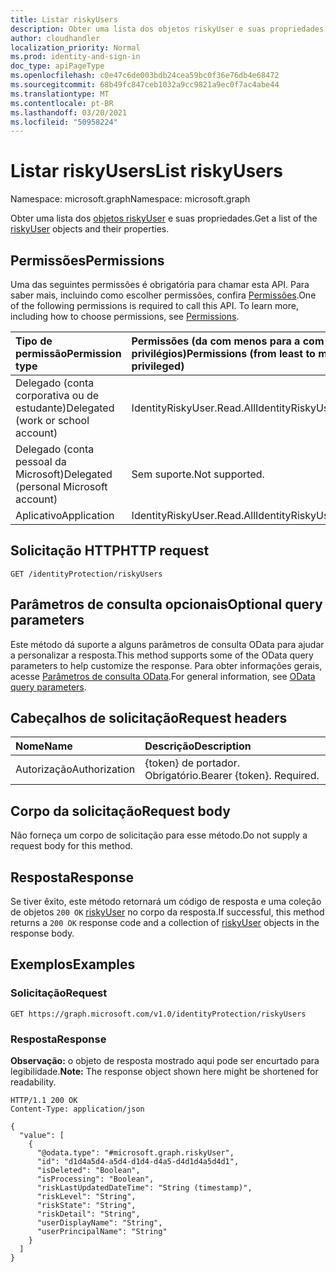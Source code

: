 ```yaml
---
title: Listar riskyUsers
description: Obter uma lista dos objetos riskyUser e suas propriedades.
author: cloudhandler
localization_priority: Normal
ms.prod: identity-and-sign-in
doc_type: apiPageType
ms.openlocfilehash: c0e47c6de003bdb24cea59bc0f36e76db4e68472
ms.sourcegitcommit: 68b49fc847ceb1032a9cc9821a9ec0f7ac4abe44
ms.translationtype: MT
ms.contentlocale: pt-BR
ms.lasthandoff: 03/20/2021
ms.locfileid: "50958224"
---
```

# <a name="list-riskyusers"></a><span data-ttu-id="549fe-103">Listar riskyUsers</span><span class="sxs-lookup"><span data-stu-id="549fe-103">List riskyUsers</span></span>
<span data-ttu-id="549fe-104">Namespace: microsoft.graph</span><span class="sxs-lookup"><span data-stu-id="549fe-104">Namespace: microsoft.graph</span></span>

<span data-ttu-id="549fe-105">Obter uma lista dos [objetos riskyUser](../resources/riskyuser.md) e suas propriedades.</span><span class="sxs-lookup"><span data-stu-id="549fe-105">Get a list of the [riskyUser](../resources/riskyuser.md) objects and their properties.</span></span>

## <a name="permissions"></a><span data-ttu-id="549fe-106">Permissões</span><span class="sxs-lookup"><span data-stu-id="549fe-106">Permissions</span></span>
<span data-ttu-id="549fe-p101">Uma das seguintes permissões é obrigatória para chamar esta API. Para saber mais, incluindo como escolher permissões, confira [Permissões](/graph/permissions_reference).</span><span class="sxs-lookup"><span data-stu-id="549fe-p101">One of the following permissions is required to call this API. To learn more, including how to choose permissions, see [Permissions](/graph/permissions_reference).</span></span>

|<span data-ttu-id="549fe-109">Tipo de permissão</span><span class="sxs-lookup"><span data-stu-id="549fe-109">Permission type</span></span>|<span data-ttu-id="549fe-110">Permissões (da com menos para a com mais privilégios)</span><span class="sxs-lookup"><span data-stu-id="549fe-110">Permissions (from least to most privileged)</span></span>|
|:---|:---|
|<span data-ttu-id="549fe-111">Delegado (conta corporativa ou de estudante)</span><span class="sxs-lookup"><span data-stu-id="549fe-111">Delegated (work or school account)</span></span> | <span data-ttu-id="549fe-112">IdentityRiskyUser.Read.All</span><span class="sxs-lookup"><span data-stu-id="549fe-112">IdentityRiskyUser.Read.All</span></span>    |
|<span data-ttu-id="549fe-113">Delegado (conta pessoal da Microsoft)</span><span class="sxs-lookup"><span data-stu-id="549fe-113">Delegated (personal Microsoft account)</span></span> | <span data-ttu-id="549fe-114">Sem suporte.</span><span class="sxs-lookup"><span data-stu-id="549fe-114">Not supported.</span></span>    |
|<span data-ttu-id="549fe-115">Aplicativo</span><span class="sxs-lookup"><span data-stu-id="549fe-115">Application</span></span> | <span data-ttu-id="549fe-116">IdentityRiskyUser.Read.All</span><span class="sxs-lookup"><span data-stu-id="549fe-116">IdentityRiskyUser.Read.All</span></span> |

## <a name="http-request"></a><span data-ttu-id="549fe-117">Solicitação HTTP</span><span class="sxs-lookup"><span data-stu-id="549fe-117">HTTP request</span></span>

<!-- {
  "blockType": "ignored"
}
-->
``` http
GET /identityProtection/riskyUsers
```

## <a name="optional-query-parameters"></a><span data-ttu-id="549fe-118">Parâmetros de consulta opcionais</span><span class="sxs-lookup"><span data-stu-id="549fe-118">Optional query parameters</span></span>
<span data-ttu-id="549fe-119">Este método dá suporte a alguns parâmetros de consulta OData para ajudar a personalizar a resposta.</span><span class="sxs-lookup"><span data-stu-id="549fe-119">This method supports some of the OData query parameters to help customize the response.</span></span> <span data-ttu-id="549fe-120">Para obter informações gerais, acesse [Parâmetros de consulta OData](/graph/query-parameters).</span><span class="sxs-lookup"><span data-stu-id="549fe-120">For general information, see [OData query parameters](/graph/query-parameters).</span></span>

## <a name="request-headers"></a><span data-ttu-id="549fe-121">Cabeçalhos de solicitação</span><span class="sxs-lookup"><span data-stu-id="549fe-121">Request headers</span></span>
|<span data-ttu-id="549fe-122">Nome</span><span class="sxs-lookup"><span data-stu-id="549fe-122">Name</span></span>|<span data-ttu-id="549fe-123">Descrição</span><span class="sxs-lookup"><span data-stu-id="549fe-123">Description</span></span>|
|:---|:---|
|<span data-ttu-id="549fe-124">Autorização</span><span class="sxs-lookup"><span data-stu-id="549fe-124">Authorization</span></span>|<span data-ttu-id="549fe-p103">{token} de portador. Obrigatório.</span><span class="sxs-lookup"><span data-stu-id="549fe-p103">Bearer {token}. Required.</span></span>|

## <a name="request-body"></a><span data-ttu-id="549fe-127">Corpo da solicitação</span><span class="sxs-lookup"><span data-stu-id="549fe-127">Request body</span></span>
<span data-ttu-id="549fe-128">Não forneça um corpo de solicitação para esse método.</span><span class="sxs-lookup"><span data-stu-id="549fe-128">Do not supply a request body for this method.</span></span>

## <a name="response"></a><span data-ttu-id="549fe-129">Resposta</span><span class="sxs-lookup"><span data-stu-id="549fe-129">Response</span></span>

<span data-ttu-id="549fe-130">Se tiver êxito, este método retornará um código de resposta e uma coleção de objetos `200 OK` [riskyUser](../resources/riskyuser.md) no corpo da resposta.</span><span class="sxs-lookup"><span data-stu-id="549fe-130">If successful, this method returns a `200 OK` response code and a collection of [riskyUser](../resources/riskyuser.md) objects in the response body.</span></span>

## <a name="examples"></a><span data-ttu-id="549fe-131">Exemplos</span><span class="sxs-lookup"><span data-stu-id="549fe-131">Examples</span></span>

### <a name="request"></a><span data-ttu-id="549fe-132">Solicitação</span><span class="sxs-lookup"><span data-stu-id="549fe-132">Request</span></span>
<!-- {
  "blockType": "request",
  "name": "get_riskyuser_2"
}
-->
``` http
GET https://graph.microsoft.com/v1.0/identityProtection/riskyUsers
```


### <a name="response"></a><span data-ttu-id="549fe-133">Resposta</span><span class="sxs-lookup"><span data-stu-id="549fe-133">Response</span></span>
<span data-ttu-id="549fe-134">**Observação:** o objeto de resposta mostrado aqui pode ser encurtado para legibilidade.</span><span class="sxs-lookup"><span data-stu-id="549fe-134">**Note:** The response object shown here might be shortened for readability.</span></span>
<!-- {
  "blockType": "response",
  "truncated": true,
  "@odata.type": "collection(microsoft.graph.riskyUser)"
}
-->
``` http
HTTP/1.1 200 OK
Content-Type: application/json

{
  "value": [
    {
      "@odata.type": "#microsoft.graph.riskyUser",
      "id": "d1d4a5d4-a5d4-d1d4-d4a5-d4d1d4a5d4d1",
      "isDeleted": "Boolean",
      "isProcessing": "Boolean",
      "riskLastUpdatedDateTime": "String (timestamp)",
      "riskLevel": "String",
      "riskState": "String",
      "riskDetail": "String",
      "userDisplayName": "String",
      "userPrincipalName": "String"
    }
  ]
}
```



